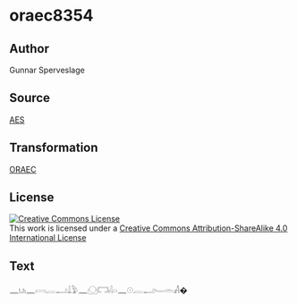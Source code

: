 # oraec8354

## Author

Gunnar Sperveslage

## Source

[AES](https://github.com/simondschweitzer/aes)

## Transformation

[ORAEC](https://oraec.github.io/)

## License

<a rel="license" href="http://creativecommons.org/licenses/by-sa/4.0/"><img alt="Creative Commons License" style="border-width:0" src="https://i.creativecommons.org/l/by-sa/4.0/88x31.png" /></a><br />This work is licensed under a <a rel="license" href="http://creativecommons.org/licenses/by-sa/4.0/">Creative Commons Attribution-ShareAlike 4.0 International License</a>

## Text

𓈖𓂓𓏤𓈖𓇯𓐛𓂝𓍑𓅱𓈖𓈌𓉐𓏤𓇋𓏏𓈖𓇳𓐛𓂝𓄑𓏛𓀻�<br>
